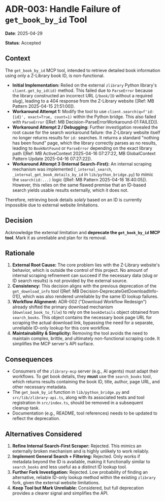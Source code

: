 # ADR-003: Handle Failure of `get_book_by_id` Tool

**Date**: 2025-04-29

**Status**: Accepted

## Context

The `get_book_by_id` MCP tool, intended to retrieve detailed book information using only a Z-Library book ID, is non-functional.

*   **Initial Implementation:** Relied on the external `zlibrary` Python library's `client.get_by_id(id)` method. This failed due to `ParseError` because the library constructed an incorrect URL (`/book/ID` without a required slug), leading to a 404 response from the Z-Library website ([Ref: MB Pattern 2025-04-15 21:51:00]).
*   **Workaround Attempt 1:** Modify the tool to use `client.search(q=f'id:{id}', exact=True, count=1)` within the Python bridge. This also failed with `ParseError` ([Ref: MB Decision-ParseErrorWorkaround-01 FAILED]).
*   **Workaround Attempt 2 / Debugging:** Further investigation revealed the root cause for the search workaround failure: the Z-Library website itself no longer returns results for `id:` searches. It returns a standard "nothing has been found" page, which the library correctly parses as no results, leading to `BookNotFound` or `ParseError` depending on the exact library path ([Ref: MB ActiveContext 2025-04-16 07:27:22, MB GlobalContext Pattern Update 2025-04-16 07:27:22]).
*   **Workaround Attempt 3 (Internal Search-First):** An internal scraping mechanism was implemented (`_internal_search`, `_internal_get_book_details_by_id` in `lib/python_bridge.py`) to mimic the `search(id:...)` logic ([Ref: MB Pattern 2025-04-16 18:40:05]). However, this relies on the same flawed premise that an ID-based search yields usable results externally, which it does not.

Therefore, retrieving book details *solely* based on an ID is currently impossible due to external website limitations.

## Decision

Acknowledge the external limitation and **deprecate the `get_book_by_id` MCP tool**. Mark it as unreliable and plan for its removal.

## Rationale

1.  **External Root Cause:** The core problem lies with the Z-Library website's behavior, which is outside the control of this project. No amount of internal scraping refinement can succeed if the necessary data (slug or ID search results) is not provided by the external source.
2.  **Consistency:** This decision aligns with the previous deprecation of the `get_download_info` tool ([Ref: MB Decision-DeprecateGetDownloadInfo-01]), which was also rendered unreliable by the same ID lookup failures.
3.  **Workflow Alignment:** ADR-002 ("Download Workflow Redesign") already shifted the primary download mechanism (`download_book_to_file`) to rely on the `bookDetails` object obtained from `search_books`. This object contains the necessary book page URL for scraping the actual download link, bypassing the need for a separate, unreliable ID-only lookup for this core workflow.
4.  **Maintainability & Simplicity:** Removing the tool avoids the need to maintain complex, brittle, and ultimately non-functional scraping code. It simplifies the MCP server's API surface.

## Consequences

*   Consumers of the `zlibrary-mcp` server (e.g., AI agents) must adapt their workflows. To get book details, they **must** use the `search_books` tool, which returns results containing the book ID, title, author, page URL, and other necessary metadata.
*   The `get_book_by_id` function in `lib/python_bridge.py` and `src/lib/zlibrary-api.ts`, along with its associated tests and tool registration in `src/index.ts`, should be removed in a subsequent cleanup task.
*   Documentation (e.g., README, tool references) needs to be updated to reflect the deprecation.

## Alternatives Considered

1.  **Refine Internal Search-First Scraper:** Rejected. This mimics an externally broken mechanism and is highly unlikely to work reliably.
2.  **Implement General Search + Filtering:** Rejected. Only works if metadata beyond the ID is available, making it functionally similar to `search_books` and less useful as a distinct ID lookup tool.
3.  **Further Fork Investigation:** Rejected. Low probability of finding an alternative, reliable ID-only lookup method within the existing `zlibrary` fork, given the external website limitations.
4.  **Keep Tool but Mark Unreliable:** Considered, but full deprecation provides a clearer signal and simplifies the API.